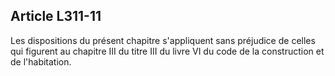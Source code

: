 ## Article L311-11

Les dispositions du présent chapitre s'appliquent sans préjudice de celles qui figurent au chapitre III du titre
III du livre VI du code de la construction et de l'habitation.

